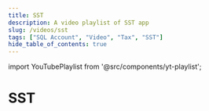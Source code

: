 ```yaml
---
title: SST
description: A video playlist of SST app
slug: /videos/sst
tags: ["SQL Account", "Video", "Tax", "SST"]
hide_table_of_contents: true
---
```


import YouTubePlaylist from '@src/components/yt-playlist';

# SST

<YouTubePlaylist playlistId="PLudOzz78YHQKZT48ma-mxC_9MuH8jkkMy"/>
